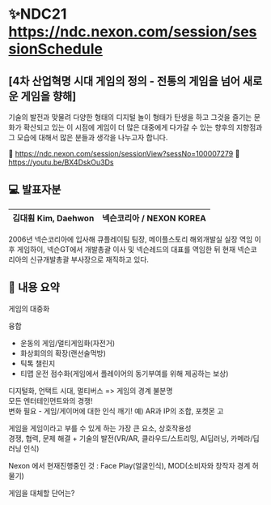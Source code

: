 # ✨NDC21 https://ndc.nexon.com/session/sessionSchedule

## [4차 산업혁명 시대 게임의 정의 - 전통의 게임을 넘어 새로운 게임을 향해]

기술의 발전과 맞물려 다양한 형태의 디지털 놀이 형태가 탄생을 하고 그것을 즐기는 문화가 확산되고 있는 이 시점에
게임이 더 많은 대중에게 다가갈 수 있는 향후의 지향점과 그 모습에 대해서 많은 분들과 생각을 나누고자 합니다.

🔗 https://ndc.nexon.com/session/sessionView?sessNo=100007279
🔗 https://youtu.be/BX4DskOu3Ds

## 💻 발표자분

|김대훤 Kim, Daehwon|넥슨코리아 / NEXON KOREA|
|:-:|:-:|

2006년 넥슨코리아에 입사해 큐플레이팀 팀장, 메이플스토리 해외개발실 실장 역임 이후
게임하이, 넥슨GT에서 개발총괄 이사 및 넥슨레드의 대표를 역임한 뒤
현재 넥슨코리아의 신규개발총괄 부사장으로 재직하고 있다.

## 📌 내용 요약

게임의 대중화   

융합
- 운동의 게임/멀티게임화(자전거)
- 화상회의의 확장(랜선술먹방)
- 틱톡 챌린지
- 티맵 운전 점수화(게임에서 플레이어의 동기부여를 위해 제공하는 보상)   

디지털화, 언택트 시대, 멀티버스 => 게임의 경계 불분명   
모든 엔터테인먼트와의 경쟁!   
변화 필요 - 게임/게이머에 대한 인식 깨기! 예) AR과 IP의 조합, 포켓몬 고   

게임을 게임이라고 부를 수 있게 하는 가장 큰 요소, 상호작용성   
경쟁, 협력, 문제 해결 + 기술의 발전(VR/AR, 클라우드/스트리밍, AI딥러닝, 카메라/딥러닝 인식)   

Nexon 에서 현재진행중인 것 : Face Play(얼굴인식), MOD(소비자와 창작자 경계 허물기)   

게임을 대체할 단어는?   
